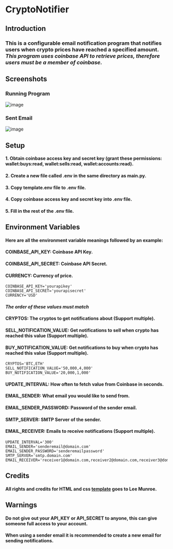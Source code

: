 # CryptoNotifier

## Introduction
### This is a configurable email notification program that notifies users when crypto prices have reached a specified amount. *This program uses coinbase API to retrieve prices, therefore users must be a member of coinbase.* 

## Screenshots
### Running Program
![image](https://user-images.githubusercontent.com/43177180/127956167-38d09bf7-e888-42cf-9c81-57f77783ff1a.png)
### Sent Email
![image](https://user-images.githubusercontent.com/43177180/127956252-c1c356fe-f135-4539-a1a6-d81602eaa8e6.png)


## Setup
#### 1. Obtain coinbase access key and secret key (grant these permissions: wallet:buys:read, wallet:sells:read, wallet:accounts:read).
#### 2. Create a new file called .env in the same directory as main.py.
#### 3. Copy template.env file to .env file.
#### 4. Copy coinbase access key and secret key into .env file.
#### 5. Fill in the rest of the .env file.

## Environment Variables
#### Here are all the environment variable meanings followed by an example:
#### COINBASE_API_KEY: Coinbase API Key.
#### COINBASE_API_SECRET: Coinbase API Secret.
#### CURRENCY: Currency of price.
```
COINBASE_API_KEY='yourapikey'
COINBASE_API_SECRET='yourapisecret'
CURRENCY='USD'
```
#### *The order of these values must match*
#### CRYPTOS: The cryptos to get notifications about (Support multiple).
#### SELL_NOTIFICATION_VALUE: Get notifications to sell when crypto has reached this value (Support multiple). 
#### BUY_NOTIFICATION_VALUE: Get notifications to buy when crypto has reached this value (Support multiple).
```
CRYPTOS='BTC,ETH'
SELL_NOTIFICATION_VALUE='50,000,4,000'
BUY_NOTIFICATION_VALUE='20,000,1,000'
```
#### UPDATE_INTERVAL: How often to fetch value from Coinbase in seconds.
#### EMAIL_SENDER: What email you would like to send from.
#### EMAIL_SENDER_PASSWORD: Password of the sender email.
#### SMTP_SERVER: SMTP Server of the sender.
#### EMAIL_RECEIVER: Emails to receive notifications (Support multiple).
```
UPDATE_INTERVAL='300'
EMAIL_SENDER='senderemail@domain.com'
EMAIL_SENDER_PASSWORD='senderemailpassword'
SMTP_SERVER='smtp.domain.com'
EMAIL_RECEIVER='receiver1@domain.com,receiver2@domain.com,receiver3@domain.com'
```

## Credits
#### All rights and credits for HTML and css [template](https://github.com/leemunroe/responsive-html-email-template) goes to Lee Munroe.

## Warnings
#### Do not give out your API_KEY or API_SECRET to anyone, this can give someone full access to your account.
#### When using a sender email it is recommended to create a new email for sending notifications.
